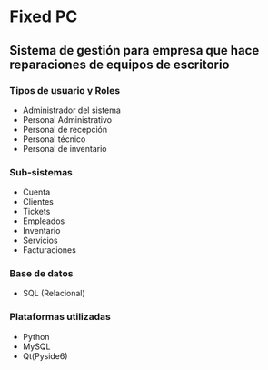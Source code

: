 # Fixed PC
## Sistema de gestión para empresa que hace reparaciones de equipos de escritorio 

### Tipos de usuario y Roles
* Administrador del sistema
* Personal Administrativo
* Personal de recepción
* Personal técnico
* Personal de inventario

### Sub-sistemas
* Cuenta
* Clientes
* Tickets 
* Empleados
* Inventario
* Servicios
* Facturaciones

### Base de datos
* SQL (Relacional)

### Plataformas utilizadas 
* Python
* MySQL
* Qt(Pyside6)
